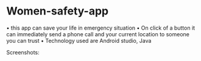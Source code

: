 # Women-safety-app
• this app can save your life in emergency situation
• On click of a button it can immediately send a phone call and your current location to someone you can trust
• Technology used are Android studio, Java

Screenshots:






